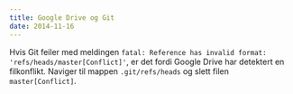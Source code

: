 ```yaml
---
title: Google Drive og Git
date: 2014-11-16
---
```


Hvis Git feiler med meldingen `fatal: Reference has invalid format: 'refs/heads/master[Conflict]'`, er det fordi Google Drive har detektert en filkonflikt. Naviger til mappen `.git/refs/heads` og slett filen `master[Conflict]`.
